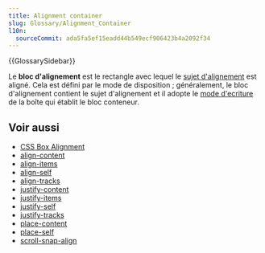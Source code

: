 ```yaml
---
title: Alignment container
slug: Glossary/Alignment_Container
l10n:
  sourceCommit: ada5fa5ef15eadd44b549ecf906423b4a2092f34
---
```


{{GlossarySidebar}}

Le **bloc d'alignement** est le rectangle avec lequel le [sujet d'alignement](/fr/docs/Glossary/Alignment_Subject) est aligné. Cela est défini par le mode de disposition ; généralement, le bloc d'alignement contient le sujet d'alignement et il adopte le [mode d'ecriture](/fr/docs/Web/CSS/CSS_Flexible_Box_Layout/Aligner_des_éléments_dans_un_conteneur_flexible#L'alignement_et_les_modes_d'écriture) de la boîte qui établit le bloc conteneur.

## Voir aussi

- [CSS Box Alignment](/fr/docs/Web/CSS/CSS_Box_Alignment)
- [align-content](/fr/docs/Web/CSS/align-content)
- [align-items](/fr/docs/Web/CSS/align-items)
- [align-self](/fr/docs/Web/CSS/align-self)
- [align-tracks](/fr/docs/Web/CSS/align-tracks)
- [justify-content](/fr/docs/Web/CSS/justify-content)
- [justify-items](/fr/docs/Web/CSS/justify-items)
- [justify-self](/fr/docs/Web/CSS/justify-self)
- [justify-tracks](/fr/docs/Web/CSS/justify-tracks)
- [place-content](/fr/docs/Web/CSS/place-content)
- [place-self](/fr/docs/Web/CSS/place-self)
- [scroll-snap-align](/fr/docs/Web/CSS/scroll-snap-align)
